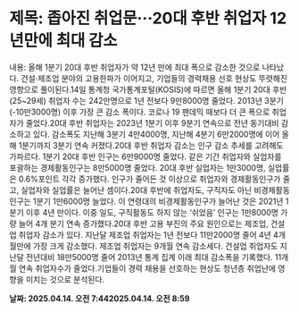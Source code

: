 # **제목: 좁아진 취업문···20대 후반 취업자 12년만에 최대 감소**

  내용: 올해 1분기 20대 후반 취업자가 약 12년 만에 최대 폭으로 감소한 것으로 나타났다. 건설·제조업 분야의 고용한파가 이어지고, 기업들의 경력채용 선호 현상도 뚜렷해진 영향으로 풀이된다.14일 통계청 국가통계포털(KOSIS)에 따르면 올해 1분기 20대 후반(25~29세) 취업자 수는 242만명으로 1년 전보다 9만8000명 줄었다. 2013년 3분기(-10만3000명) 이후 가장 큰 감소 폭이다. 코로나 19 팬데믹 때보다 더 큰 폭으로 취업자가 줄었다.20대 후반 취업자는 2023년 1분기 이후 9분기 연속으로 전년 동기대비 감소하고 있다. 감소폭도 지난해 3분기 4만4000명, 지난해 4분기 6만2000명에 이어 올해 1분기까지 3분기 연속 커졌다.20대 후반 취업자 감소는 인구 감소 추세를 고려해도 가파르다. 1분기 20대 후반 인구는 6만9000명 줄었다. 같은 기간 취업자와 실업자를 포괄하는 경제활동인구는 8만5000명 줄었다. 20대 후반 실업자는 1만3000명, 실업률은 0.6%포인트 각각 증가했다. 인구가 줄어든 것 이상으로 취업자와 경제활동인구가 줄고, 실업자와 실업률은 늘어난 셈이다.20대 후반에 취업자도, 구직자도 아닌 비경제활동인구는 1분기 1만6000명 늘었다. 이 연령대의 비경제활동인구가 늘어난 것은 2021년 1분기 이후 4년 만이다. 이중 일도, 구직활동도 하지 않는 ‘쉬었음’ 인구는 1만8000명 가량 늘어 4개 분기 연속 증가했다.20대 후반 고용 부진의 주요 원인으로는 제조업, 건설업 취업자 감소가 있다. 지난달 제조업 취업자는 1년 전보다 11만2000명 줄어 4년 4개월만에 가장 크게 감소했다. 제조업 취업자는 9개월 연속 감소세다. 건설업 취업자도 지난달 전년대비 18만5000명 줄어 2013년 통계 집계 이래 최대 감소폭을 기록했다. 11개월 연속 취업자수가 줄었다.기업들이 경력 채용을 선호하는 현상도 청년층 취업난에 영향을 미치는 것으로 분석된다.

  **날짜: 2025.04.14. 오전 7:442025.04.14. 오전 8:59**